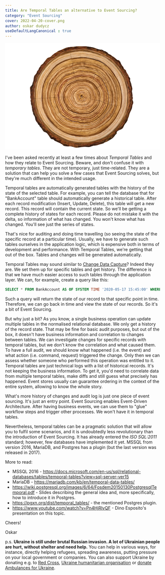 ```yaml
---
title: Are Temporal Tables an alternative to Event Sourcing?
category: "Event Sourcing"
cover: 2022-04-20-cover.png
author: oskar dudycz
useDefaultLangCanonical : true
---
```


![cover](2022-04-20-cover.png)

I've been asked recently at least a few times about _Temporal Tables_ and how they relate to Event Sourcing. Beware, and don't confuse it with _temporary tables_. They are not temporary, just time-related. They are a solution that can help you solve a few cases that Event Sourcing solves, but they're much different in the intended usage.

Temporal tables are automatically generated tables with the history of the state of the selected table. For example, you can tell the database that for "BankAccount" table should automatically generate a historical table. After each record modification (Insert, Update, Delete), this table will get a new record. This record will contain the current state. So we'll be getting a complete history of states for each record. Please do not mistake it with the delta, so information of what has changed. You won't know what has changed. You'll see just the series of states. 

That's nice for auditing and doing time travelling (so seeing the state of the specific record at a particular time). Usually, we have to generate such tables ourselves in the application logic, which is expensive both in terms of development and performance. With Temporal Tables, we're getting that out of the box. Tables and changes will be generated automatically.

Temporal Tables may sound similar to [Change Data Capture](https://en.wikipedia.org/wiki/Change_data_capture)? Indeed they are. We set them up for specific tables and get history. The difference is that we have much easier access to such tables through the application layer. We can, for example, create a query like this:

```sql
SELECT * FROM BankAccount AS OF SYSTEM TIME '2020-05-17 15:45:00' WHERE id = 3
```

Such a query will return the state of our record to that specific point in time. Therefore, we can go back in time and view the state of our records. So it's a bit of Event Sourcing.

But why just a bit? As you know, a single business operation can update multiple tables in the normalised relational database. We only get a history of the record state. That may be fine for basic audit purposes, but out of the box, it doesn't have business information and correlation to changes between tables. We can investigate changes for specific records with temporal tables, but we don't know the correlation and what caused them. To have a full audit, we should know what happened (i.e. the event) and what action (i.e. command, request) triggered the change. Only then we can assess whether someone who performed this operation was entitled to it. Temporal tables are just technical logs with a list of historical records. It's not keeping the business information. To get it, you'd need to correlate data from multiple temporal tables, make diffs and still guess what precisely has happened. Event stores usually can guarantee ordering in the context of the entire system, allowing to know the whole story.

What's more history of changes and audit log is just one piece of event sourcing. It's just an entry point. Event Sourcing enables Event-Driven Architecture. After having business events, we can use them to "glue" workflow steps and trigger other processes. We won't have it in temporal tables.

Nevertheless, temporal tables can be a pragmatic solution that will allow you to fulfil some scenarios, and it is undoubtedly less revolutionary than the introduction of Event Sourcing. It has already entered the _ISO SQL:2011_ standard; however, few databases have implemented it yet. MSSQL from version 2016, MariaDB, and Postgres has a plugin (but the last version was released in 2017).

More to read:
- MSSQL 2016 - https://docs.microsoft.com/en-us/sql/relational-databases/tables/temporal-tables?view=sql-server-ver15
- MariaDB - https://mariadb.com/kb/en/temporal-data-tables/
- https://wiki.postgresql.org/images/6/64/Fosdem20150130PostgresqlTemporal.pdf - Slides describing the general idea and, more specifically, how to introduce it in Postgres.
- https://pgxn.org/dist/temporal_tables/ - the mentioned Postgres plugin.
- https://www.youtube.com/watch?v=Pn4HjRlvQF - Dino Esposito's presentation on this topic.

Cheers!

Oskar

p.s. **Ukraine is still under brutal Russian invasion. A lot of Ukrainian people are hurt, without shelter and need help.** You can help in various ways, for instance, directly helping refugees, spreading awareness, putting pressure on your local government or companies. You can also support Ukraine by donating e.g. to [Red Cross](https://www.icrc.org/en/donate/ukraine), [Ukraine humanitarian organisation](https://savelife.in.ua/en/donate/) or [donate Ambulances for Ukraine](https://www.gofundme.com/f/help-to-save-the-lives-of-civilians-in-a-war-zone).

